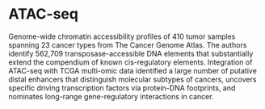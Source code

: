 # ATAC-seq

Genome-wide chromatin accessibility profiles of 410 tumor samples spanning 23 cancer types from The Cancer Genome Atlas. The authors identify 562,709 transposase-accessible DNA elements that substantially extend the compendium of known cis-regulatory elements. Integration of ATAC-seq with TCGA multi-omic data identified a large number of putative distal enhancers that distinguish molecular subtypes of cancers, uncovers specific driving transcription factors via protein-DNA footprints, and nominates long-range gene-regulatory interactions in cancer.